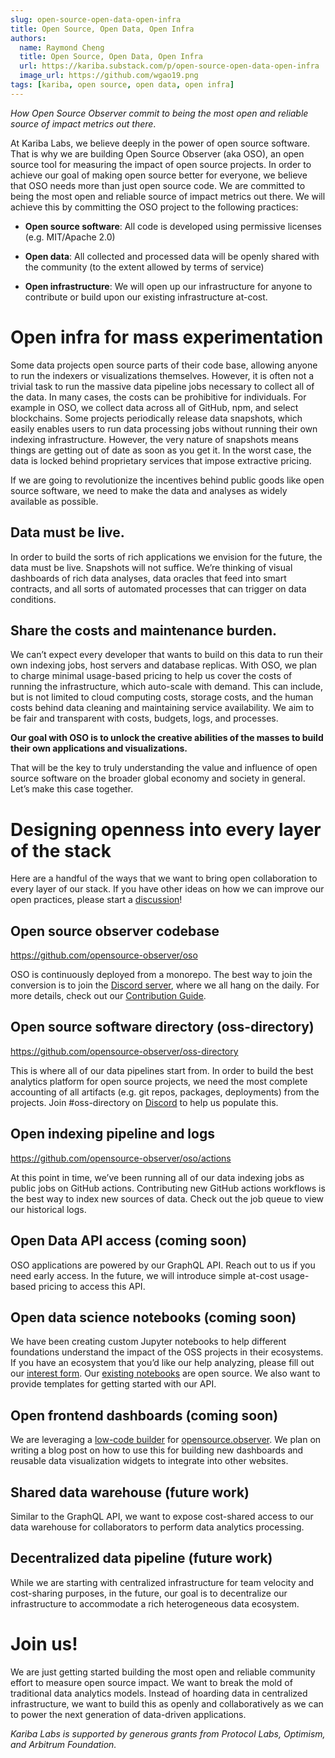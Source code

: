 ```yaml
---
slug: open-source-open-data-open-infra
title: Open Source, Open Data, Open Infra
authors:
  name: Raymond Cheng
  title: Open Source, Open Data, Open Infra
  url: https://kariba.substack.com/p/open-source-open-data-open-infra
  image_url: https://github.com/wgao19.png
tags: [kariba, open source, open data, open infra]
---
```


*How Open Source Observer commit to being the most open and reliable source of impact metrics out there*.

At Kariba Labs, we believe deeply in the power of open source software. That is why we are building Open Source Observer (aka OSO), an open source tool for measuring the impact of open source projects. In order to achieve our goal of making open source better for everyone, we believe that OSO needs more than just open source code. We are committed to being the most open and reliable source of impact metrics out there. We will achieve this by committing the OSO project to the following practices:

- **Open source software**: All code is developed using permissive licenses (e.g. MIT/Apache 2.0)

- **Open data**: All collected and processed data will be openly shared with the community (to the extent allowed by terms of service)

- **Open infrastructure**: We will open up our infrastructure for anyone to contribute or build upon our existing infrastructure at-cost.

# Open infra for mass experimentation
Some data projects open source parts of their code base, allowing anyone to run the indexers or visualizations themselves. However, it is often not a trivial task to run the massive data pipeline jobs necessary to collect all of the data. In many cases, the costs can be prohibitive for individuals. For example in OSO, we collect data across all of GitHub, npm, and select blockchains. Some projects periodically release data snapshots, which easily enables users to run data processing jobs without running their own indexing infrastructure. However, the very nature of snapshots means things are getting out of date as soon as you get it. In the worst case, the data is locked behind proprietary services that impose extractive pricing.

If we are going to revolutionize the incentives behind public goods like open source software, we need to make the data and analyses as widely available as possible. 

## Data must be live.
In order to build the sorts of rich applications we envision for the future, the data must be live. Snapshots will not suffice. We’re thinking of visual dashboards of rich data analyses, data oracles that feed into smart contracts, and all sorts of automated processes that can trigger on data conditions.

## Share the costs and maintenance burden.
We can’t expect every developer that wants to build on this data to run their own indexing jobs, host servers and database replicas. With OSO, we plan to charge minimal usage-based pricing to help us cover the costs of running the infrastructure, which auto-scale with demand. This can include, but is not limited to cloud computing costs, storage costs, and the human costs behind data cleaning and maintaining service availability. We aim to be fair and transparent with costs, budgets, logs, and processes. 

**Our goal with OSO is to unlock the creative abilities of the masses to build their own applications and visualizations.**

That will be the key to truly understanding the value and influence of open source software on the broader global economy and society in general. Let’s make this case together.

# Designing openness into every layer of the stack
Here are a handful of the ways that we want to bring open collaboration to every layer of our stack. If you have other ideas on how we can improve our open practices, please start a [discussion](https://github.com/opensource-observer/oso/issues)!

## Open source observer codebase
https://github.com/opensource-observer/oso

OSO is continuously deployed from a monorepo. The best way to join the conversion is to join the [Discord server](https://www.opensource.observer/discord), where we all hang on the daily. For more details, check out our [Contribution Guide](https://github.com/opensource-observer/oso/blob/main/CONTRIBUTING.md). 

## Open source software directory (oss-directory)
https://github.com/opensource-observer/oss-directory

This is where all of our data pipelines start from. In order to build the best analytics platform for open source projects, we need the most complete accounting of all artifacts (e.g. git repos, packages, deployments) from the projects. Join #oss-directory on [Discord](https://www.opensource.observer/discord) to help us populate this.

## Open indexing pipeline and logs
https://github.com/opensource-observer/oso/actions

At this point in time, we’ve been running all of our data indexing jobs as public jobs on GitHub actions. Contributing new GitHub actions workflows is the best way to index new sources of data. Check out the job queue to view our historical logs.

## Open Data API access (coming soon)
OSO applications are powered by our GraphQL API. Reach out to us if you need early access. In the future, we will introduce simple at-cost usage-based pricing to access this API.

## Open data science notebooks (coming soon)
We have been creating custom Jupyter notebooks to help different foundations understand the impact of the OSS projects in their ecosystems. If you have an ecosystem that you’d like our help analyzing, please fill out our [interest form](https://www.opensource.observer/karibalabs-interest). Our [existing notebooks](https://github.com/opensource-observer/insights) are open source. We also want to provide templates for getting started with our API.

## Open frontend dashboards (coming soon)
We are leveraging a [low-code builder](https://plasmic.app/?ref=ryscheng) for [opensource.observer](https://www.opensource.observer). We plan on writing a blog post on how to use this for building new dashboards and reusable data visualization widgets to integrate into other websites.

## Shared data warehouse (future work)
Similar to the GraphQL API, we want to expose cost-shared access to our data warehouse for collaborators to perform data analytics processing.

## Decentralized data pipeline (future work)
While we are starting with centralized infrastructure for team velocity and cost-sharing purposes, in the future, our goal is to decentralize our infrastructure to accommodate a rich heterogeneous data ecosystem.

# Join us!
We are just getting started building the most open and reliable community effort to measure open source impact. We want to break the mold of traditional data analytics models. Instead of hoarding data in centralized infrastructure, we want to build this as openly and collaboratively as we can to power the next generation of data-driven applications.

*Kariba Labs is supported by generous grants from Protocol Labs, Optimism, and Arbitrum Foundation.*